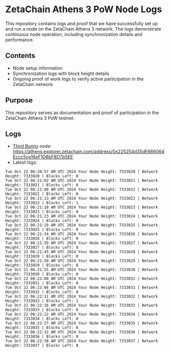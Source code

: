 # ZetaChain Athens 3 PoW Node Logs
This repository contains logs and proof that we have successfully set up and run a node on the ZetaChain Athens 3 network. The logs demonstrate continuous node operation, including synchronization details and performance.

## Contents
- Node setup information
- Synchronization logs with block height details
- Ongoing proof of work logs to verify active participation in the ZetaChain network

## Purpose
This repository serves as documentation and proof of participation in the ZetaChain Athens 3 PoW testnet.

## Logs

- [Third Bunny](https://thirdbunny.xyz/) node: https://athens.explorer.zetachain.com/address/0x225254d35dE666064Eccc5ce16eF1D8bF8D7b5EE
- Latest logs:
```
Tue Oct 22 06:20:57 AM UTC 2024 Your Node Height: 7333020 | Network Height: 7333020 | Blocks Left: 0
Tue Oct 22 06:21:02 AM UTC 2024 Your Node Height: 7333021 | Network Height: 7333021 | Blocks Left: 0
Tue Oct 22 06:21:08 AM UTC 2024 Your Node Height: 7333022 | Network Height: 7333022 | Blocks Left: 0
Tue Oct 22 06:21:13 AM UTC 2024 Your Node Height: 7333022 | Network Height: 7333023 | Blocks Left: 1
Tue Oct 22 06:21:18 AM UTC 2024 Your Node Height: 7333023 | Network Height: 7333023 | Blocks Left: 0
Tue Oct 22 06:21:23 AM UTC 2024 Your Node Height: 7333024 | Network Height: 7333024 | Blocks Left: 0
Tue Oct 22 06:21:29 AM UTC 2024 Your Node Height: 7333025 | Network Height: 7333025 | Blocks Left: 0
Tue Oct 22 06:21:34 AM UTC 2024 Your Node Height: 7333026 | Network Height: 7333026 | Blocks Left: 0
Tue Oct 22 06:21:39 AM UTC 2024 Your Node Height: 7333027 | Network Height: 7333027 | Blocks Left: 0
Tue Oct 22 06:21:45 AM UTC 2024 Your Node Height: 7333028 | Network Height: 7333028 | Blocks Left: 0
Tue Oct 22 06:21:50 AM UTC 2024 Your Node Height: 7333029 | Network Height: 7333029 | Blocks Left: 0
Tue Oct 22 06:21:55 AM UTC 2024 Your Node Height: 7333030 | Network Height: 7333030 | Blocks Left: 0
Tue Oct 22 06:22:00 AM UTC 2024 Your Node Height: 7333031 | Network Height: 7333031 | Blocks Left: 0
Tue Oct 22 06:22:06 AM UTC 2024 Your Node Height: 7333032 | Network Height: 7333032 | Blocks Left: 0
Tue Oct 22 06:22:11 AM UTC 2024 Your Node Height: 7333032 | Network Height: 7333033 | Blocks Left: 1
Tue Oct 22 06:22:16 AM UTC 2024 Your Node Height: 7333033 | Network Height: 7333033 | Blocks Left: 0
Tue Oct 22 06:22:22 AM UTC 2024 Your Node Height: 7333034 | Network Height: 7333034 | Blocks Left: 0
Tue Oct 22 06:22:27 AM UTC 2024 Your Node Height: 7333035 | Network Height: 7333035 | Blocks Left: 0
Tue Oct 22 06:22:32 AM UTC 2024 Your Node Height: 7333036 | Network Height: 7333036 | Blocks Left: 0
Tue Oct 22 06:22:38 AM UTC 2024 Your Node Height: 7333037 | Network Height: 7333037 | Blocks Left: 0
```
